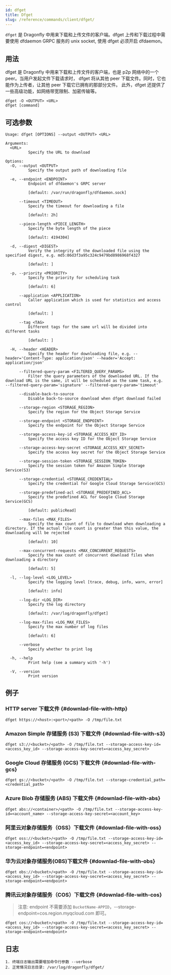 ```yaml
---
id: dfget
title: Dfget
slug: /reference/commands/client/dfget/
---
```


`dfget` 是 Dragonfly 中用来下载和上传文件的客户端。dfget 上传和下载过程中需要使用 dfdaemon GRPC 服务的 unix socket,
使用 dfget 必须开启 dfdaemon。

## 用法

dfget 是 Dragonfly 中用来下载和上传文件的客户端，也是 p2p 网络中的一个 peer。当用户发起文件下载请求时，
dfget 将从其他 peer 下载文件。同时，它也能作为上传者，让其他 peer 下载它已拥有的那部分文件。
此外，dfget 还提供了一些高级功能，如网络带宽限制、加密传输等。

```shell
dfget -O <OUTPUT> <URL>
dfget [command]
```

## 可选参数

<!-- markdownlint-disable -->

```text
Usage: dfget [OPTIONS] --output <OUTPUT> <URL>

Arguments:
  <URL>
          Specify the URL to download

Options:
  -O, --output <OUTPUT>
          Specify the output path of downloading file

  -e, --endpoint <ENDPOINT>
          Endpoint of dfdaemon's GRPC server

          [default: /var/run/dragonfly/dfdaemon.sock]

      --timeout <TIMEOUT>
          Specify the timeout for downloading a file

          [default: 2h]

      --piece-length <PIECE_LENGTH>
          Specify the byte length of the piece

          [default: 4194304]

  -d, --digest <DIGEST>
          Verify the integrity of the downloaded file using the specified digest, e.g. md5:86d3f3a95c324c9479bd8986968f4327

          [default: ]

  -p, --priority <PRIORITY>
          Specify the priority for scheduling task

          [default: 6]

      --application <APPLICATION>
          Caller application which is used for statistics and access control

          [default: ]

      --tag <TAG>
          Different tags for the same url will be divided into different tasks

          [default: ]

  -H, --header <HEADER>
          Specify the header for downloading file, e.g. --header='Content-Type: application/json' --header='Accept: application/json'

      --filtered-query-param <FILTERED_QUERY_PARAMS>
          Filter the query parameters of the downloaded URL. If the download URL is the same, it will be scheduled as the same task, e.g. --filtered-query-param='signature' --filtered-query-param='timeout'

      --disable-back-to-source
          Disable back-to-source download when dfget download failed

      --storage-region <STORAGE_REGION>
          Specify the region for the Object Storage Service

      --storage-endpoint <STORAGE_ENDPOINT>
          Specify the endpoint for the Object Storage Service

      --storage-access-key-id <STORAGE_ACCESS_KEY_ID>
          Specify the access key ID for the Object Storage Service

      --storage-access-key-secret <STORAGE_ACCESS_KEY_SECRET>
          Specify the access key secret for the Object Storage Service

      --storage-session-token <STORAGE_SESSION_TOKEN>
          Specify the session token for Amazon Simple Storage Service(S3)

      --storage-credential <STORAGE_CREDENTIAL>
          Specify the credential for Google Cloud Storage Service(GCS)

      --storage-predefined-acl <STORAGE_PREDEFINED_ACL>
          Specify the predefined ACL for Google Cloud Storage Service(GCS)

          [default: publicRead]

      --max-files <MAX_FILES>
          Specify the max count of file to download when downloading a directory. If the actual file count is greater than this value, the downloading will be rejected

          [default: 10]

      --max-concurrent-requests <MAX_CONCURRENT_REQUESTS>
          Specify the max count of concurrent download files when downloading a directory

          [default: 5]

  -l, --log-level <LOG_LEVEL>
          Specify the logging level [trace, debug, info, warn, error]

          [default: info]

      --log-dir <LOG_DIR>
          Specify the log directory

          [default: /var/log/dragonfly/dfget]

      --log-max-files <LOG_MAX_FILES>
          Specify the max number of log files

          [default: 6]

      --verbose
          Specify whether to print log

  -h, --help
          Print help (see a summary with '-h')

  -V, --version
          Print version
```

## 例子

### HTTP server 下载文件 {#downlad-file-with-http}

```shell
dfget https://<host>:<port>/<path> -O /tmp/file.txt
```

### Amazon Simple 存储服务 (S3) 下载文件 {#downlad-file-with-s3}

```shell
dfget s3://<bucket>/<path> -O /tmp/file.txt --storage-access-key-id=<access_key_id> --storage-access-key-secret=<access_key_secret>
```

### Google Cloud 存储服务 (GCS) 下载文件 {#downlad-file-with-gcs}

```shell
dfget gs://<bucket>/<path> -O /tmp/file.txt --storage-credential_path=<credential_path>
```

### Azure Blob 存储服务 (ABS) 下载文件 {#downlad-file-with-abs}

```shell
dfget abs://<container>/<path> -O /tmp/file.txt --storage-access-key-id=<account_name> --storage-access-key-secret=<account_key>
```

### 阿里云对象存储服务（OSS）下载文件 {#downlad-file-with-oss}

```shell
dfget oss://<bucket>/<path> -O /tmp/file.txt --storage-access-key-id=<access_key_id> --storage-access-key-secret=<access_key_secret> --storage-endpoint=<endpoint>
```

### 华为云对象存储服务(OBS)下载文件 {#downlad-file-with-obs}

```shell
dfget obs://<bucket>/<path> -O /tmp/file.txt --storage-access-key-id=<access_key_id> --storage-access-key-secret=<access_key_secret> --storage-endpoint=<endpoint>
```

### 腾讯云对象存储服务（COS）下载文件 {#downlad-file-with-cos}

> 注意: endpoint 不需要添加 `BucketName-APPID`，--storage-endpoint=cos.region.myqcloud.com 即可。

```shell
dfget cos://<bucket>/<path> -O /tmp/file.txt --storage-access-key-id=<access_key_id> --storage-access-key-secret=<access_key_secret> --storage-endpoint=<endpoint>
```

<!-- markdownlint-restore -->

## 日志

```text
1. 终端日志输出需要增加命令行参数 --verbose
2. 正常情况日志目录: /var/log/dragonfly/dfget/
```
